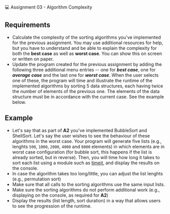 :computer: Assignment 03 - Algorithm Complexity

## Requirements
- Calculate the complexity of the sorting algorithms you've implemented for the previous assignment. You may use additional resources for help, but you have to understand and be able to explain the complexity for both the **best case** as well as **worst case**. You can show this on screen or written on paper.
- Update the program created for the previous assignment by adding the following three additional menu entries -- one for ***best case***, one for ***average case*** and the last one for ***worst case***. When the user selects one of these, the program will time and illustrate the runtime of the implemented algorithms by sorting 5 data structures, each having twice the number of elements of the previous one. The elements of the data structure must be in accordance with the current case. See the example below.

## Example
- Let's say that as part of **A2** you've implemented BubbleSort and ShellSort. Let's say the user wishes to see the behaviour of these algorithms in the worst case. Your program will generate five lists (e.g., lenghts `500`, `1000`, `2000`, `4000` and `8000` elements) in which elements are in worst case configuration (for bubble sort, this happens if the list is already sorted, but in reverse). Then, you will time how long it takes to sort each list using a module such as [timeit](https://docs.python.org/3/library/timeit.html), and display the results on the console.
- In case the algorithm takes too long/little, you can adjust the list lenghts (e.g., permutation sort)
- Make sure that all calls to the sorting algorithms use the same input lists.
- Make sure the sorting algorithms do not perform additional work (e.g., displaying on the console, as required for **A2**)
- Display the results (list length, sort duration) in a way that allows users to see the progression of the runtime.
